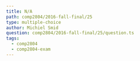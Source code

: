 ```yaml
---
title: N/A
path: comp2804/2016-fall-final/25
type: multiple-choice
author: Michiel Smid
question: comp2804/2016-fall-final/25/question.ts
tags:
  - comp2804
  - comp2804-exam
---
```

